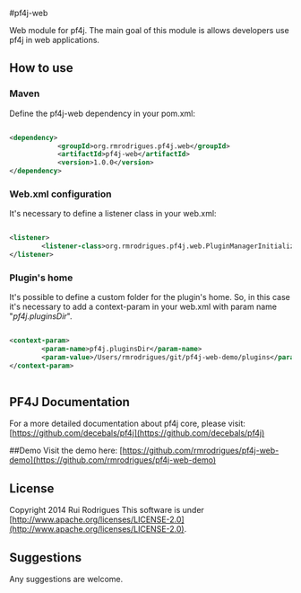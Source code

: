 #pf4j-web


 Web module for pf4j. The main goal of this module is allows developers use pf4j in web applications.
 
## How to use
### Maven
Define the pf4j-web dependency in your pom.xml:

```xml

<dependency>
			<groupId>org.rmrodrigues.pf4j.web</groupId>
			<artifactId>pf4j-web</artifactId>
			<version>1.0.0</version>
</dependency>

```

### Web.xml configuration
It's necessary to define a listener class in your web.xml:


```xml

<listener>
		<listener-class>org.rmrodrigues.pf4j.web.PluginManagerInitializer</listener-class>
</listener>

```

### Plugin's home
It's possible to define a custom folder for the plugin's home. So, in this case it's necessary to add a context-param in your web.xml with param name "*pf4j.pluginsDir*".

```xml

<context-param>
		<param-name>pf4j.pluginsDir</param-name>
		<param-value>/Users/rmrodrigues/git/pf4j-web-demo/plugins</param-value>
</context-param>
	
```

## PF4J Documentation
For a more detailed documentation about pf4j core, please visit: [https://github.com/decebals/pf4j](https://github.com/decebals/pf4j) 

##Demo
Visit the demo here: [https://github.com/rmrodrigues/pf4j-web-demo](https://github.com/rmrodrigues/pf4j-web-demo)

## License
Copyright 2014 Rui Rodrigues
This software is under [http://www.apache.org/licenses/LICENSE-2.0](http://www.apache.org/licenses/LICENSE-2.0).
## Suggestions
Any suggestions are  welcome.
